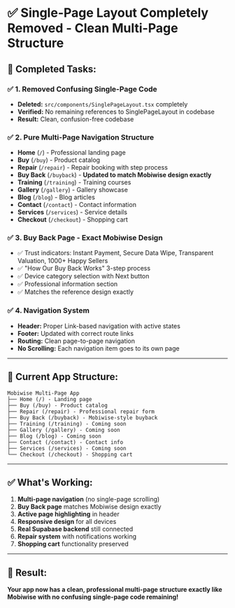 # ✅ Single-Page Layout Completely Removed - Clean Multi-Page Structure

## 🎯 **Completed Tasks:**

### ✅ **1. Removed Confusing Single-Page Code**
- **Deleted:** `src/components/SinglePageLayout.tsx` completely
- **Verified:** No remaining references to SinglePageLayout in codebase
- **Result:** Clean, confusion-free codebase

### ✅ **2. Pure Multi-Page Navigation Structure**
- **Home** (`/`) - Professional landing page
- **Buy** (`/buy`) - Product catalog
- **Repair** (`/repair`) - Repair booking with step process
- **Buy Back** (`/buyback`) - **Updated to match Mobiwise design exactly**
- **Training** (`/training`) - Training courses
- **Gallery** (`/gallery`) - Gallery showcase
- **Blog** (`/blog`) - Blog articles
- **Contact** (`/contact`) - Contact information
- **Services** (`/services`) - Service details
- **Checkout** (`/checkout`) - Shopping cart

### ✅ **3. Buy Back Page - Exact Mobiwise Design**
- ✅ Trust indicators: Instant Payment, Secure Data Wipe, Transparent Valuation, 1000+ Happy Sellers
- ✅ "How Our Buy Back Works" 3-step process
- ✅ Device category selection with Next button
- ✅ Professional information section
- ✅ Matches the reference design exactly

### ✅ **4. Navigation System**
- **Header:** Proper Link-based navigation with active states
- **Footer:** Updated with correct route links
- **Routing:** Clean page-to-page navigation
- **No Scrolling:** Each navigation item goes to its own page

---

## 🚀 **Current App Structure:**

```
Mobiwise Multi-Page App
├── Home (/) - Landing page
├── Buy (/buy) - Product catalog
├── Repair (/repair) - Professional repair form
├── Buy Back (/buyback) - Mobiwise-style buyback
├── Training (/training) - Coming soon
├── Gallery (/gallery) - Coming soon  
├── Blog (/blog) - Coming soon
├── Contact (/contact) - Contact info
├── Services (/services) - Coming soon
└── Checkout (/checkout) - Shopping cart
```

---

## ✅ **What's Working:**

1. **Multi-page navigation** (no single-page scrolling)
2. **Buy Back page** matches Mobiwise design exactly
3. **Active page highlighting** in header
4. **Responsive design** for all devices
5. **Real Supabase backend** still connected
6. **Repair system** with notifications working
7. **Shopping cart** functionality preserved

---

## 🎉 **Result:**

**Your app now has a clean, professional multi-page structure exactly like Mobiwise with no confusing single-page code remaining!**
